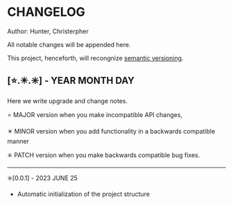 
# CHANGELOG										       
											       
Author: Hunter, Christerpher								       
											       
All notable changes will be appended here.						       
											       
This project, henceforth, will recongnize [semantic versioning](https://semver.org/).	       
											       
## [⭐.✴️.✳️] - YEAR MONTH DAY								       
											       
Here we write upgrade and change notes.						       
											       
⭐ MAJOR version when you make incompatible API changes,				   
											       
✴️ MINOR version when you add functionality in a backwards compatible manner		       
											       
✳️ PATCH version when you make backwards compatible bug fixes.				       
											       
--------------------------------------

✳️[0.0.1] - 2023 JUNE 25

- Automatic initialization of the project structure 

